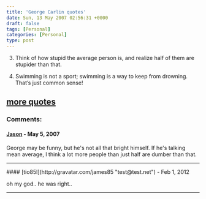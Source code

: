 ```yaml
---
title: 'George Carlin quotes'
date: Sun, 13 May 2007 02:56:31 +0000
draft: false
tags: [Personal]
categories: [Personal]
type: post
---
```


3.  Think of how stupid the average person is, and realize half of them are stupider than that.

6.  Swimming is not a sport; swimming is a way to keep from drowning. That’s just common sense!

[more quotes](http://blogzarro.com/?p=226)
---
### Comments:
#### [Jason](http://glutt.com "jlc@glutt.com") - <time datetime="2007-05-18 02:38:38">May 5, 2007</time>

George may be funny, but he's not all that bright himself. If he's talking mean average, I think a lot more people than just half are dumber than that.
<hr />
#### [tio85l](http://gravatar.com/james85 "test@test.net") - <time datetime="2012-02-27 07:49:53">Feb 1, 2012</time>

oh my god.. he was right..
<hr />
